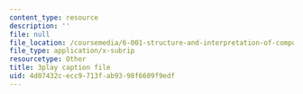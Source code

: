 ```yaml
---
content_type: resource
description: ''
file: null
file_location: /coursemedia/6-001-structure-and-interpretation-of-computer-programs-spring-2005/4d07432cecc9713fab9398f6609f9edf_aAlR3cezPJg.srt
file_type: application/x-subrip
resourcetype: Other
title: 3play caption file
uid: 4d07432c-ecc9-713f-ab93-98f6609f9edf
---
```

